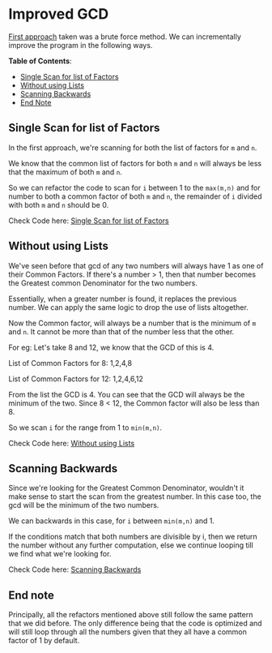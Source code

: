 # Improved GCD

[First approach](../Greatest%20Common%20Divisor%20of%20Two%20Numbers) taken was a brute force method. We can incrementally improve the program in the following ways.

**Table of Contents**:

-   [Single Scan for list of Factors](#single-scan-for-list-of-factors)
-   [Without using Lists](#without-using-lists)
-   [Scanning Backwards](#scanning-backwards)
-   [End Note](#end-note)

## Single Scan for list of Factors

In the first approach, we're scanning for both the list of factors for `m` and `n`.

We know that the common list of factors for both `m` and `n` will always be less that the maximum of both `m` and `n`.

So we can refactor the code to scan for `i` between 1 to the `max(m,n)` and for number to both a common factor of both `m` and `n`, the remainder of `i` divided with both `m` and `n` should be 0.

Check Code here: [Single Scan for list of Factors](./gcd_single_scan.py)

## Without using Lists

We've seen before that gcd of any two numbers will always have 1 as one of their Common Factors. If there's a number > 1, then that number becomes the Greatest common Denominator for the two numbers.

Essentially, when a greater number is found, it replaces the previous number. We can apply the same logic to drop the use of lists altogether.

Now the Common factor, will always be a number that is the minimum of `m` and `n`. It cannot be more than that of the number less that the other.

For eg: Let's take 8 and 12, we know that the GCD of this is 4.

List of Common Factors for 8: 1,2,4,8

List of Common Factors for 12: 1,2,4,6,12

From the list the GCD is 4. You can see that the GCD will always be the minimum of the two. Since 8 < 12, the Common factor will also be less than 8.

So we scan `i` for the range from 1 to `min(m,n)`.

Check Code here: [Without using Lists](./gcd_without_lists.py)

## Scanning Backwards

Since we're looking for the Greatest Common Denominator, wouldn't it make sense to start the scan from the greatest number. In this case too, the gcd will be the minimum of the two numbers.

We can backwards in this case, for `i` between `min(m,n)` and 1.

If the conditions match that both numbers are divisible by i, then we return the number without any further computation, else we continue looping till we find what we're looking for.

Check Code here: [Scanning Backwards](./gcd_backwards_scan.py)

## End note

Principally, all the refactors mentioned above still follow the same pattern that we did before. The only difference being that the code is optimized and will still loop through all the numbers given that they all have a common factor of 1 by default.
